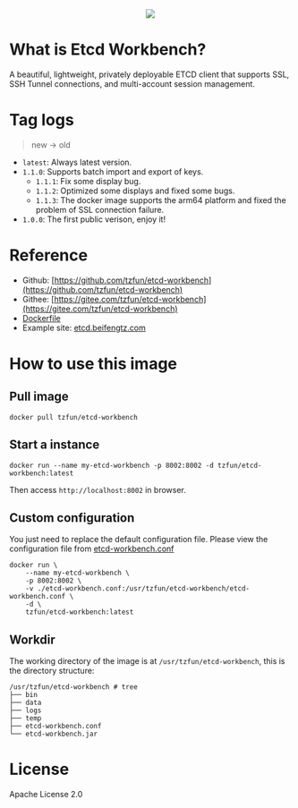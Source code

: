 <div align=center>
<img src=https://raw.githubusercontent.com/tzfun/etcd-workbench/master/web/src/design/logo.png />
</div>

# What is Etcd Workbench?

A beautiful, lightweight, privately deployable ETCD client that supports SSL, SSH Tunnel connections, and multi-account session management.

# Tag logs

> new -> old

* `latest`: Always latest version.
* `1.1.0`: Supports batch import and export of keys.
    * `1.1.1`: Fix some display bug.
    * `1.1.2`: Optimized some displays and fixed some bugs.
    * `1.1.3`: The docker image supports the arm64 platform and fixed the problem of SSL connection failure.
* `1.0.0`: The first public verison, enjoy it!

# Reference

* Github: [https://github.com/tzfun/etcd-workbench](https://github.com/tzfun/etcd-workbench)
* Githee: [https://gitee.com/tzfun/etcd-workbench](https://gitee.com/tzfun/etcd-workbench)
* [Dockerfile](https://github.com/tzfun/etcd-workbench/tree/master/docker)
* Example site: [etcd.beifengtz.com](http://etcd.beifengtz.com)

# How to use this image

## Pull image

```shell
docker pull tzfun/etcd-workbench
```

## Start a instance

```shell
docker run --name my-etcd-workbench -p 8002:8002 -d tzfun/etcd-workbench:latest
```

Then access `http://localhost:8002` in browser.

## Custom configuration

You just need to replace the default configuration file. Please view the configuration file from [etcd-workbench.conf](https://raw.githubusercontent.com/tzfun/etcd-workbench/master/server/src/main/resources/etcd-workbench.conf)

```shell
docker run \
    --name my-etcd-workbench \
    -p 8002:8002 \
    -v ./etcd-workbench.conf:/usr/tzfun/etcd-workbench/etcd-workbench.conf \
    -d \
    tzfun/etcd-workbench:latest
```

## Workdir

The working directory of the image is at `/usr/tzfun/etcd-workbench`, this is the directory structure:

```
/usr/tzfun/etcd-workbench # tree
├── bin
├── data
├── logs
├── temp
├── etcd-workbench.conf
└── etcd-workbench.jar
```

# License

Apache License 2.0